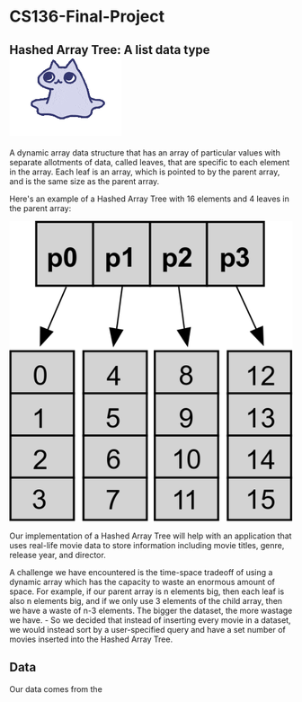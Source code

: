 # CS136-Final-Project
## Hashed Array Tree: A list data type ![cat gif](figs/catgif.gif)

A dynamic array data structure that has an array of particular values with separate allotments of data, called leaves, that are specific to each element in the array. 
Each leaf is an array, which is pointed to by the parent array, and is the same size as the parent array.

Here's an example of a Hashed Array Tree with 16 elements and 4 leaves in the parent array:

![Hashed array tree](figs/HashedArrayTree16.png)

Our implementation of a Hashed Array Tree will help with an application that uses real-life movie data to store information including movie titles, genre, release year, and director. 

A challenge we have encountered is the time-space tradeoff of using a dynamic array which has the capacity to waste an enormous amount of space. For example, if our parent array is n elements big, then each leaf is also n elements big, and if we only use 3 elements of the child array, then we have a waste of n-3 elements. The bigger the dataset, the more wastage we have.
	- So we decided that instead of inserting every movie in a dataset, we would instead sort by a user-specified query and have a set number of movies inserted into the Hashed Array Tree. 

## Data

Our data comes from the 



